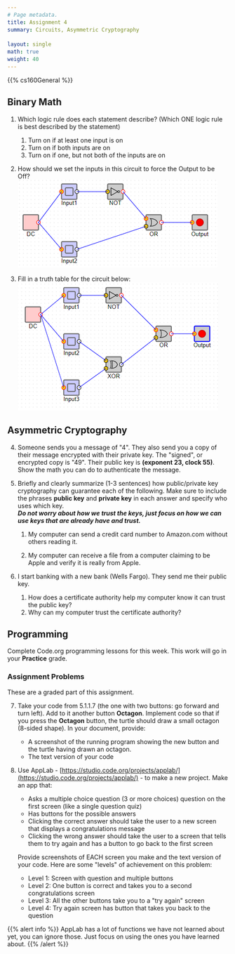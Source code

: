 ```yaml
---
# Page metadata.
title: Assignment 4
summary: Circuits, Asymmetric Cryptography

layout: single
math: true
weight: 40
---
```


{{% cs160General %}}

## Binary Math

1. Which logic rule does each statement describe? (Which ONE logic rule is best described by the statement)
    1. Turn on if at least one input is on
    1. Turn on if both inputs are on
    1. Turn on if one, but not both of the inputs are on

1. How should we set the inputs in this circuit to force the Output to be Off?
    ![Circuit 1](circuit1.png)

1. Fill in a truth table for the circuit below:
    ![Circuit 2](circuit2.png)

## Asymmetric Cryptography

4. Someone sends you a message of "4". They also send you a copy of their message encrypted with
their private key. The "signed", or encrypted copy is "49". Their public key is **(exponent 23, clock 55)**.
Show the math you can do to authenticate the message.

1. Briefly and clearly summarize (1-3 sentences) how public/private key cryptography can
guarantee each of the following. Make sure to include the phrases **public key** and 
**private key** in each answer and specify who uses which key.  
    ***Do not worry about how we trust the keys, just focus on how we can use keys
that are already have and trust.***

    1. My computer can send a credit card number to Amazon.com without others reading it.

    1. My computer can receive a file from a computer claiming to be Apple and verify it is really
    from Apple. 

1. I start banking with a new bank (Wells Fargo). They send me their public key.
    1. How does a certificate authority help my computer know it can trust the public key?
    1. Why can my computer trust the certificate authority?

## Programming

Complete Code.org programming lessons for this week. This work will go in your
**Practice** grade.

### Assignment Problems

These are a graded part of this assignment.

7. Take your code from 5.1.1.7 (the one with two buttons: go forward and turn left). Add to it
another button **Octagon**. Implement code so that if you press the **Octagon** button, the turtle
should draw a small octagon (8-sided shape). In your document, provide:
    * A screenshot of the running program showing the new button and the turtle having drawn an octagon.
    * The text version of your code

1. Use AppLab - [https://studio.code.org/projects/applab/](https://studio.code.org/projects/applab/) -
to make a new project. Make an app that:
    * Asks a multiple choice question (3 or more choices) question on the first screen
    (like a single question quiz)
    * Has buttons for the possible answers
    * Clicking the correct answer should take the user to a new screen that displays a
    congratulations message
    * Clicking the wrong answer should take the user to a screen that tells them to try
    again and has a button to go back to the first screen

    Provide screenshots of EACH screen you make and the text version of your code. 
    Here are some "levels" of achievement on this problem:

    * Level 1: Screen with question and multiple buttons
    * Level 2: One button is correct and takes you to a second congratulations screen
    * Level 3: All the other buttons take you to a "try again" screen
    * Level 4: Try again screen has button that takes you back to the question

{{% alert info %}}
AppLab has a lot of functions we have not learned about yet, you can ignore those.
Just focus on using the ones you have learned about.
{{% /alert %}}
